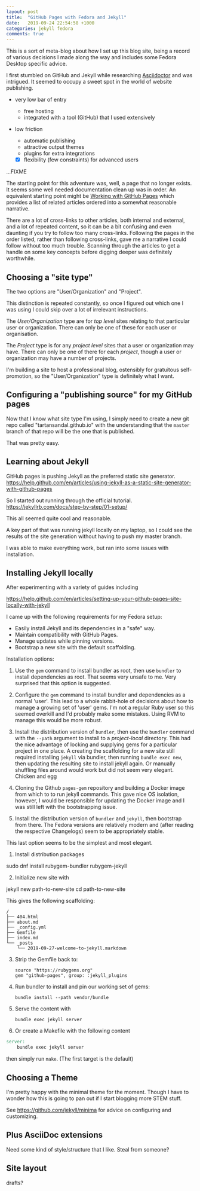 ```yaml
---
layout: post
title:  "GitHub Pages with Fedora and Jekyll"
date:   2019-09-24 22:54:58 +1000
categories: jekyll fedora
comments: true
---
```


This is a sort of meta-blog about how I set up this blog site, being a record of
various decisions I made along the way and includes some Fedora Desktop specific
advice.

I first stumbled on GitHub and Jekyll while researching [Asciidoctor] and was
intrigued. It seemed to occupy a sweet spot in the world of website publishing.

* very low bar of entry
  * free hosting
  * integrated with a tool (GitHub) that I used extensively

* low friction
  * automatic publishing
  * attractive output themes
  * plugins for extra integrations
  * [x] flexibility (few constraints) for advanced users

...FIXME

The starting point for this adventure was, well, a page that no longer exists.
It seems
some well needed documentation clean up was in order.  An equivalent starting point
might be [Working with GitHub Pages] which provides a list of related articles
ordered into a somewhat reasonable narrative.

There are a lot of cross-links to other articles, both internal and external,
and a lot of repeated content, so it can be a bit confusing and even daunting if
you try to follow too many cross-links.  Following the pages in the order
listed, rather than following cross-links, gave me a narrative I could follow
without too much trouble. Scanning through the articles to get a handle on some
key concepts before digging deeper was definitely worthwhile.

[Working with GitHub Pages]: https://help.github.com/en/categories/working-with-github-pages
[Asciidoctor]: https://asciidoctor.org

## Choosing a "site type"

The two options are "User/Organization" and "Project".

This distinction is repeated constantly, so once I figured out which one I was using
I could skip over a lot of irrelevant instructions.

The _User/Organization_ type are for _top level_ sites relating to that
particular user or organization. There can only be one of these for each user or
organisation.

The _Project_ type is for any _project level_ sites that a user or organization may
have. There can only be one of there for each _project_, though a user or organization
may have a number of projects.

I'm building a site to host a professional blog, ostensibly for gratuitous
self-promotion, so the "User/Organization" type is definitely what I want.

## Configuring a "publishing source" for my GitHub pages

Now that I know what site type I'm using, I simply need to create a new git repo
called "tartansandal.github.io" with the understanding that the `master` branch
of that repo will be the one that is published.

That was pretty easy.

## Learning about Jekyll

GitHub pages is pushing Jekyll as the preferred static site generator.
<https://help.github.com/en/articles/using-jekyll-as-a-static-site-generator-with-github-pages>

So I started out running through the official tutorial.
<https://jekyllrb.com/docs/step-by-step/01-setup/>

This all seemed quite cool and reasonable.

A key part of that was running jekyll locally on my laptop, so I could see the results
of the site generation without having to push my master branch.

I was able to make everything work, but ran into some issues with installation.

## Installing Jekyll locally

After experimenting with a variety of guides including

<https://help.github.com/en/articles/setting-up-your-github-pages-site-locally-with-jekyll>

I came up with the following requirements for my Fedora setup:

* Easily install Jekyll and its dependencies in a "safe" way.
* Maintain compatibility with GitHub Pages.
* Manage updates while pinning versions.
* Bootstrap a new site with the default scaffolding.

Installation options:

1. Use the `gem` command to install bundler as root, then use `bundler` to
   install dependencies as root. That seems very unsafe to me.  Very surprised
   that this option is suggested.

2. Configure the `gem` command to install bundler and dependencies as a normal
   'user'.  This lead to a whole rabbit-hole of decisions about how to manage
   a growing set of 'user' gems.  I'm not a regular Ruby user so this seemed
   overkill and I'd probably make some mistakes. Using RVM to manage this would
   be more robust.

3. Install the distribution version of `bundler`, then use the `bundler` command
   with the `--path` argument to install to a _project-local_ directory. This
   had the nice advantage of locking and supplying gems for a particular project
   in one place. A creating the scaffolding for a new site still required
   installing `jekyll` via bundler, then running `bundle exec new`, then
   updating the resulting site to install jekyll again.  Or manually shuffling
   files around would work but did not seem very elegant.  Chicken and egg

4. Cloning the Github `pages-gem` repository and building a Docker image from
   which to to run jekyll commands.  This gave nice OS isolation, however,
   I would be responsible for updating the Docker image and I was still left
   with the bootstrapping issue.

5. Install the distribution version of `bundler` and `jekyll`, then bootstrap
   from there.  The Fedora versions are relatively modern and (after reading the
   respective Changelogs) seem to be appropriately stable.

This last option seems to be the simplest and most elegant.

1. Install distribution packages

  sudo dnf install rubygem-bundler rubygem-jekyll

2. Initialize new site with

  jekyll new path-to-new-site
  cd path-to-new-site

This gives the following scaffolding:

```text
/
├── 404.html
├── about.md
├── _config.yml
├── Gemfile
├── index.md
└── _posts
    └── 2019-09-27-welcome-to-jekyll.markdown
```

3. Strip the Gemfile back to:

    ```
    source "https://rubygems.org"
    gem "github-pages", group: :jekyll_plugins
    ```

4. Run bundler to install and pin our working set of gems:

    ```
    bundle install --path vendor/bundle
    ```

5. Serve the content with

    ```
    bundle exec jekyll server
    ```

6. Or create a Makefile with the following content

  ~~~~Makefile
  server:
      bundle exec jekyll server
  ~~~~

  then simply run `make`. (The first target is the default)

## Choosing a Theme

I'm pretty happy with the minimal theme for the moment.  Though I have to wonder
how this is going to pan out if I start blogging more STEM stuff.

See <https://github.com/jekyll/minima> for advice on configuring and customizing.

## Plus AsciiDoc extensions

Need some kind of style/structure that I like. Steal from someone?

## Site layout

drafts?
